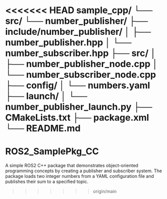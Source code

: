 <<<<<<< HEAD
sample_cpp/
└── src/
    └── number_publisher/
        ├── include/number_publisher/
        │   ├── number_publisher.hpp
        │   └── number_subscriber.hpp
        ├── src/
        │   ├── number_publisher_node.cpp
        │   └── number_subscriber_node.cpp
        ├── config/
        │   └── numbers.yaml
        ├── launch/
        │   └── number_publisher_launch.py
        ├── CMakeLists.txt
        ├── package.xml
        └── README.md
=======
# ROS2_SamplePkg_CC
A simple ROS2 C++ package that demonstrates object-oriented programming concepts by creating a publisher and subscriber system. The package loads two integer numbers from a YAML configuration file and publishes their sum to a specified topic.
>>>>>>> origin/main
